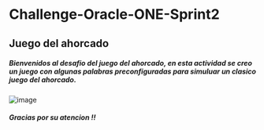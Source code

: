 # Challenge-Oracle-ONE-Sprint2
## Juego del ahorcado

##### Bienvenidos al desafio del juego del ahorcado, en esta actividad se creo un juego con algunas palabras preconfiguradas para simuluar un clasico juego del ahorcado.

![image](https://user-images.githubusercontent.com/114042123/198161650-486213e7-27ef-40a3-9eed-a35691338fce.png)

##### Gracias por su atencion !!
